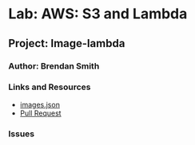 # Lab: AWS: S3 and Lambda

## Project: Image-lambda

### Author: Brendan Smith

### Links and Resources

- [images.json](https://brs-lab-17.s3-us-west-2.amazonaws.com/images.json)
- [Pull Request](https://github.com/brendigler/image-lambda/pull/1)

### Issues

<!-- ### Setup
<!-- 
#### `.env` requirements

<!-- - `PORT` - Port Number
- `MONGODB_URI` - MongoDB URI -->

<!-- #### How to initialize/run your application -->
<!-- 
- clone to local repo
- `npm install`
- `npm start` -->

<!-- #### Tests -->

<!-- - Run tests with `npm test` -->

<!-- #### UML / Application Wiring Diagram -->
<!-- 
![UML](UML.jpg) -->
